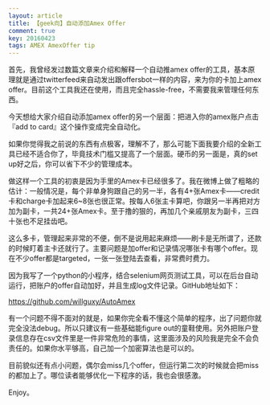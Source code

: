 ```yaml
---
layout: article
title: 【geek向】自动添加Amex Offer
comment: true
key: 20160423
tags: AMEX AmexOffer tip
---
```


首先，我曾经发过数篇文章来介绍和解释一个自动推amex offer的工具，基本原理就是通过twitterfeed来自动发出跟offersbot一样的内容，来为你的卡加上amex offer。目前这个工具我还在使用，而且完全hassle-free，不需要我来管理任何东西。

今天想给大家介绍自动添加amex offer的另一个层面：把进入你的amex账户点击『add to card』这个操作变成完全自动化。

如果你觉得我之前说的东西有点极客，理解不了，那么可能下面我要介绍的全新工具已经不适合你了，毕竟技术门槛又提高了一个层面。硬币的另一面是，真的set up好之后，你可以省下不少的管理成本。

做这样一个工具的初衷是因为手里的Amex卡已经很多了。我在微博上做了粗略的估计：一般情况是，每个非单身狗跟自己的另一半，各有4+张Amex卡——credit卡和charge卡加起来6~8张也很正常。按每人6张主卡算吧，你跟另一半再把对方加为副卡，一共24+张Amex卡。至于撸的狠的，再加几个亲戚朋友为副卡，三四十张也不足挂齿吧。

这么多卡，管理起来非常的不便，倒不是说用起来麻烦——刷卡是无所谓了，还款的时候盯着主卡还就行了。主要问题是加offer和记录情况哪张卡有哪个offer。现在不少offer都是targeted，一张一张登陆去查看，非常费时费力。

因为我写了一个python的小程序，结合selenium网页测试工具，可以在后台自动运行，把账户的offer自动加好，并且生成log文件记录。GitHub地址如下：

https://github.com/willguxy/AutoAmex

有一个问题不得不面对的就是，如果你完全看不懂这个简单的程序，出了问题你就完全没法debug。所以只建议有一些基础能figure out的童鞋使用。另外把账户登录信息存在csv文件里是一件非常危险的事情，这里面涉及的风险我是完全不会负责任的。如果你水平够高，自己加一个加密算法也是可以的。

目前貌似还有点小问题，偶尔会miss几个offer，但运行第二次的时候就会把miss的都加上了。哪位读者能够优化一下程序的话，我也会很感激。

Enjoy。
